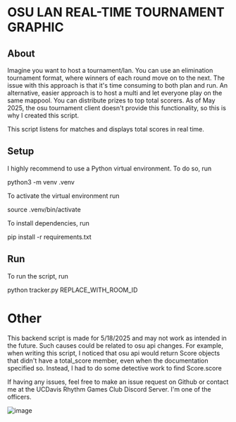 # OSU LAN REAL-TIME TOURNAMENT GRAPHIC

## About
Imagine you want to host a tournament/lan. You can use an elimination tournament format, where winners of each round move on to the next. The issue with this approach is that it's time consuming to both plan and run. An alternative, easier approach is to host a multi and let everyone play on the same mappool. You can distribute prizes to top total scorers. As of May 2025, the osu tournament client doesn't provide this functionality, so this is why I created this script.

This script listens for matches and displays total scores in real time.

## Setup
I highly recommend to use a Python virtual environment. To do so, run

python3 -m venv .venv

To activate the virtual environment run

source .venv/bin/activate

To install dependencies, run 

pip install -r requirements.txt

## Run
To run the script, run

python tracker.py REPLACE_WITH_ROOM_ID

# Other

This backend script is made for 5/18/2025 and may not work as intended in the future. Such causes could be related to osu api changes. For example, when writing this script, I noticed that osu api would return Score objects that didn't have a total_score member, even when the documentation specified so. Instead, I had to do some detective work to find Score.score

If having any issues, feel free to make an issue request on Github or contact me at the UCDavis Rhythm Games Club Discord Server. I'm one of the officers.

![image](https://github.com/user-attachments/assets/abcbc871-2bc8-4a02-862c-b0b377b09f7f)
